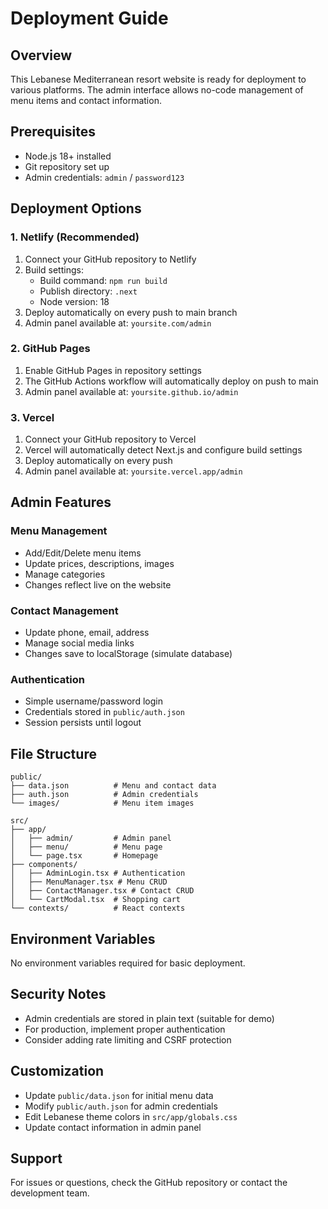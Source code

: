 # Deployment Guide

## Overview
This Lebanese Mediterranean resort website is ready for deployment to various platforms. The admin interface allows no-code management of menu items and contact information.

## Prerequisites
- Node.js 18+ installed
- Git repository set up
- Admin credentials: `admin` / `password123`

## Deployment Options

### 1. Netlify (Recommended)
1. Connect your GitHub repository to Netlify
2. Build settings:
   - Build command: `npm run build`
   - Publish directory: `.next`
   - Node version: 18
3. Deploy automatically on every push to main branch
4. Admin panel available at: `yoursite.com/admin`

### 2. GitHub Pages
1. Enable GitHub Pages in repository settings
2. The GitHub Actions workflow will automatically deploy on push to main
3. Admin panel available at: `yoursite.github.io/admin`

### 3. Vercel
1. Connect your GitHub repository to Vercel
2. Vercel will automatically detect Next.js and configure build settings
3. Deploy automatically on every push
4. Admin panel available at: `yoursite.vercel.app/admin`

## Admin Features

### Menu Management
- Add/Edit/Delete menu items
- Update prices, descriptions, images
- Manage categories
- Changes reflect live on the website

### Contact Management
- Update phone, email, address
- Manage social media links
- Changes save to localStorage (simulate database)

### Authentication
- Simple username/password login
- Credentials stored in `public/auth.json`
- Session persists until logout

## File Structure
```
public/
├── data.json          # Menu and contact data
├── auth.json          # Admin credentials
└── images/            # Menu item images

src/
├── app/
│   ├── admin/         # Admin panel
│   ├── menu/          # Menu page
│   └── page.tsx       # Homepage
├── components/
│   ├── AdminLogin.tsx # Authentication
│   ├── MenuManager.tsx # Menu CRUD
│   ├── ContactManager.tsx # Contact CRUD
│   └── CartModal.tsx  # Shopping cart
└── contexts/          # React contexts
```

## Environment Variables
No environment variables required for basic deployment.

## Security Notes
- Admin credentials are stored in plain text (suitable for demo)
- For production, implement proper authentication
- Consider adding rate limiting and CSRF protection

## Customization
- Update `public/data.json` for initial menu data
- Modify `public/auth.json` for admin credentials
- Edit Lebanese theme colors in `src/app/globals.css`
- Update contact information in admin panel

## Support
For issues or questions, check the GitHub repository or contact the development team.
